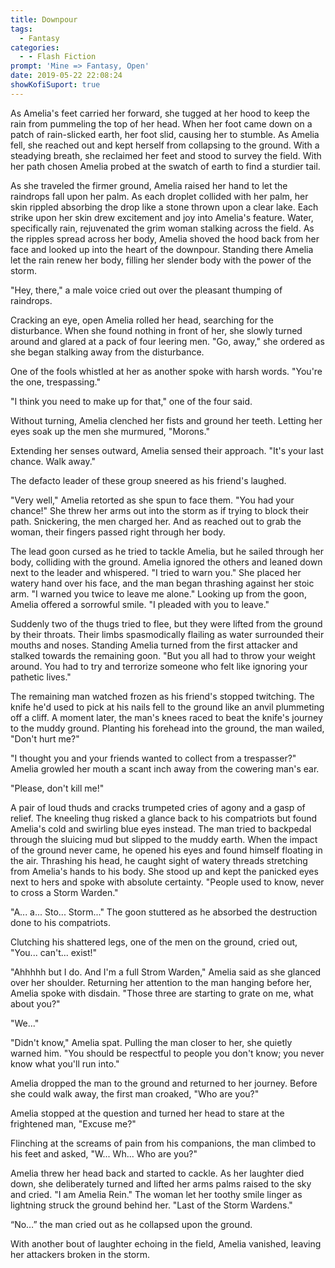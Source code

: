 ```yaml
---
title: Downpour
tags:
  - Fantasy
categories:
  - - Flash Fiction
prompt: 'Mine => Fantasy, Open'
date: 2019-05-22 22:08:24
showKofiSuport: true
---
```


As Amelia's feet carried her forward, she tugged at her hood to keep the rain from pummeling the top of her head. When her foot came down on a patch of rain-slicked earth, her foot slid, causing her to stumble. As Amelia fell, she reached out and kept herself from collapsing to the ground. With a steadying breath, she reclaimed her feet and stood to survey the field. With her path chosen Amelia probed at the swatch of earth to find a sturdier tail.

As she traveled the firmer ground, Amelia raised her hand to let the raindrops fall upon her palm. As each droplet collided with her palm, her skin rippled absorbing the drop like a stone thrown upon a clear lake.<!-- more --> Each strike upon her skin drew excitement and joy into Amelia's feature. Water, specifically rain, rejuvenated the grim woman stalking across the field. As the ripples spread across her body, Amelia shoved the hood back from her face and looked up into the heart of the downpour. Standing there Amelia let the rain renew her body, filling her slender body with the power of the storm.

"Hey, there," a male voice cried out over the pleasant thumping of raindrops.

Cracking an eye, open Amelia rolled her head, searching for the disturbance. When she found nothing in front of her, she slowly turned around and glared at a pack of four leering men. "Go, away," she ordered as she began stalking away from the disturbance.

One of the fools whistled at her as another spoke with harsh words. "You're the one, trespassing."

"I think you need to make up for that," one of the four said.

Without turning, Amelia clenched her fists and ground her teeth. Letting her eyes soak up the men she murmured, "Morons."

Extending her senses outward, Amelia sensed their approach. "It's your last chance. Walk away."

The defacto leader of these group sneered as his friend's laughed.

"Very well," Amelia retorted as she spun to face them. "You had your chance!" She threw her arms out into the storm as if trying to block their path. Snickering, the men charged her. And as reached out to grab the woman, their fingers passed right through her body.

The lead goon cursed as he tried to tackle Amelia, but he sailed through her body, colliding with the ground. Amelia ignored the others and leaned down next to the leader and whispered. "I tried to warn you." She placed her watery hand over his face, and the man began thrashing against her stoic arm. "I warned you twice to leave me alone." Looking up from the goon, Amelia offered a sorrowful smile. "I pleaded with you to leave."

Suddenly two of the thugs tried to flee, but they were lifted from the ground by their throats. Their limbs spasmodically flailing as water surrounded their mouths and noses. Standing Amelia turned from the first attacker and stalked towards the remaining goon. "But you all had to throw your weight around. You had to try and terrorize someone who felt like ignoring your pathetic lives."

The remaining man watched frozen as his friend's stopped twitching. The knife he'd used to pick at his nails fell to the ground like an anvil plummeting off a cliff. A moment later, the man's knees raced to beat the knife's journey to the muddy ground. Planting his forehead into the ground, the man wailed, "Don't hurt me?"

"I thought you and your friends wanted to collect from a trespasser?" Amelia growled her mouth a scant inch away from the cowering man's ear.

"Please, don't kill me!"

A pair of loud thuds and cracks trumpeted cries of agony and a gasp of relief. The kneeling thug risked a glance back to his compatriots but found Amelia's cold and swirling blue eyes instead. The man tried to backpedal through the sluicing mud but slipped to the muddy earth.  When the impact of the ground never came, he opened his eyes and found himself floating in the air.  Thrashing his head, he caught sight of watery threads stretching from Amelia's hands to his body. She stood up and kept the panicked eyes next to hers and spoke with absolute certainty. "People used to know, never to cross a Storm Warden."

"A... a... Sto... Storm..." The goon stuttered as he absorbed the destruction done to his compatriots.

Clutching his shattered legs, one of the men on the ground, cried out, "You... can't... exist!"

"Ahhhhh but I do. And I'm a full Strom Warden," Amelia said as she glanced over her shoulder. Returning her attention to the man hanging before her, Amelia spoke with disdain. "Those three are starting to grate on me, what about you?"

"We..."

"Didn't know," Amelia spat.  Pulling the man closer to her, she quietly warned him.  "You should be respectful to people you don't know; you never know what you'll run into."

Amelia dropped the man to the ground and returned to her journey.  Before she could walk away, the first man croaked, "Who are you?"

Amelia stopped at the question and turned her head to stare at the frightened man, "Excuse me?"

Flinching at the screams of pain from his companions, the man climbed to his feet and asked, "W... Wh... Who are you?"

Amelia threw her head back and started to cackle. As her laughter died down, she deliberately turned and lifted her arms palms raised to the sky and cried. "I am Amelia Rein." The woman let her toothy smile linger as lightning struck the ground behind her. "Last of the Storm Wardens."

“No…” the man cried out as he collapsed upon the ground.

With another bout of laughter echoing in the field, Amelia vanished, leaving her attackers broken in the storm.